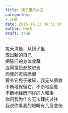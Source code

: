 ```yaml
---  
title: 镜子里的自己  
categories:  
- 诗歌  
date: 2015-11-12 06:31:10  
author: Herb  
draft: true
---  
```

每天清晨，从镜子里  
取出新的自己  
把陈旧的身体收藏  
连同惺忪都放进去  
而我的灵魂脆弱  
要令它免于破碎，我无从置放  
不断地保留它，不断地疲惫  
不断地经历同样的人和事  
你问我为什么无法拜托过往  
我说你看我的眼睛有几层悲伤